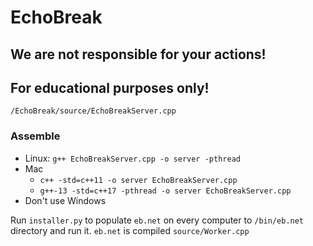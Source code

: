 # EchoBreak
## We are not responsible for your actions!
## For educational purposes only!

`/EchoBreak/source/EchoBreakServer.cpp`
### Assemble
- Linux: `g++ EchoBreakServer.cpp -o server -pthread`
- Mac
  - `c++ -std=c++11 -o server EchoBreakServer.cpp`
  - `g++-13 -std=c++17 -pthread -o server EchoBreakServer.cpp`
- Don't use Windows

Run `installer.py` to populate `eb.net` on every computer to `/bin/eb.net` directory and run it.
`eb.net` is compiled `source/Worker.cpp`
